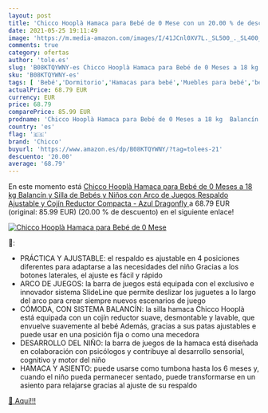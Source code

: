 ```yaml
---
layout: post
title: 'Chicco Hooplà Hamaca para Bebé de 0 Mese con un 20.00 % de descuento'
date: 2021-05-25 19:11:49
image: 'https://m.media-amazon.com/images/I/41JCnl0XV7L._SL500_._SL400_.jpg'
comments: true
category: ofertas
author: 'tole.es'
slug: 'B08KTQYWNY-es Chicco Hooplà Hamaca para Bebé de 0 Meses a 18 kg Balancín...'
sku: 'B08KTQYWNY-es'
tags: [ 'Bebé','Dormitorio','Hamacas para bebé','Muebles para bebé','bebé','bebés','chicco', ]
actualPrice: 68.79 EUR
currency: EUR
price: 68.79
comparePrice: 85.99 EUR
prodname: 'Chicco Hooplà Hamaca para Bebé de 0 Meses a 18 kg  Balancín y Silla de Bebés y Niños con Arco de Juegos  Respaldo Ajustable y Cojín Reductor  Compacta - Azul  Dragonfly '
country: 'es'
flag: '🇪🇸'
brand: 'Chicco'
buyurl: 'https://www.amazon.es/dp/B08KTQYWNY/?tag=tolees-21'
descuento: '20.00'
average: '68.79'
---
```


En este momento está [Chicco Hooplà Hamaca para Bebé de 0 Meses a 18 kg  Balancín y Silla de Bebés y Niños con Arco de Juegos  Respaldo Ajustable y Cojín Reductor  Compacta - Azul  Dragonfly ](https://www.amazon.es/dp/B08KTQYWNY/?tag=tolees-21) a 68.79 EUR (original: 85.99 EUR) (20.00 %  de descuento) en el siguiente enlace!

[![Chicco Hooplà Hamaca para Bebé de 0 Mese](https://m.media-amazon.com/images/I/41JCnl0XV7L._SL500_._SL400_.jpg)](https://www.amazon.es/dp/B08KTQYWNY/?tag=tolees-21)

🔎:

- PRÁCTICA Y AJUSTABLE: el respaldo es ajustable en 4 posiciones diferentes para adaptarse a las necesidades del niño Gracias a los botones laterales, el ajuste es fácil y rápido
- ARCO DE JUEGOS: la barra de juegos está equipada con el exclusivo e innovador sistema SlideLine que permite deslizar los juguetes a lo largo del arco para crear siempre nuevos escenarios de juego
- CÓMODA, CON SISTEMA BALANCÍN: la silla hamaca Chicco Hooplà está equipada con un cojín reductor suave, desmontable y lavable, que envuelve suavemente al bebé Además, gracias a sus patas ajustables e puede usar en una posición fija o como una mecedora
- DESARROLLO DEL NIÑO: la barra de juegos de la hamaca está diseñada en colaboración con psicólogos y contribuye al desarrollo sensorial, cognitivo y motor del niño
- HAMACA Y ASIENTO: puede usarse como tumbona hasta los 6 meses y, cuando el niño pueda permanecer sentado, puede transformarse en un asiento para relajarse gracias al ajuste de su respaldo

[🛒 Aquí!!!](https://www.amazon.es/dp/B08KTQYWNY/?tag=tolees-21)

